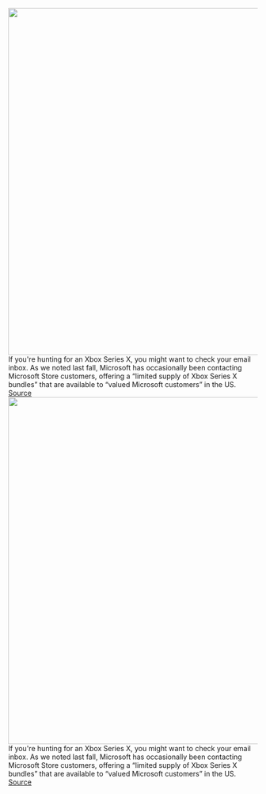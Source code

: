 <img src='https://cdn.vox-cdn.com/thumbor/S3jEythlVyqWvOntbRKlFFRpcSk=/0x0:2640x1749/1200x800/filters:focal(1109x664:1531x1086)/cdn.vox-cdn.com/uploads/chorus_image/image/70432081/twarren_xboxseriesxhandson.0.jpg' width='700px' /><br/>
If you're hunting for an Xbox Series X, you might want to check your email inbox. As we noted last fall, Microsoft has occasionally been contacting Microsoft Store customers, offering a “limited supply of Xbox Series X bundles” that are available to “valued Microsoft customers” in the US.
<a href='https://www.theverge.com/2022/1/25/22901581/xbox-series-x-bundle-email-microsoft-store'> Source <a/><img src='https://cdn.vox-cdn.com/thumbor/S3jEythlVyqWvOntbRKlFFRpcSk=/0x0:2640x1749/1200x800/filters:focal(1109x664:1531x1086)/cdn.vox-cdn.com/uploads/chorus_image/image/70432081/twarren_xboxseriesxhandson.0.jpg' width='700px' /><br/>
If you're hunting for an Xbox Series X, you might want to check your email inbox. As we noted last fall, Microsoft has occasionally been contacting Microsoft Store customers, offering a “limited supply of Xbox Series X bundles” that are available to “valued Microsoft customers” in the US.
<a href='https://www.theverge.com/2022/1/25/22901581/xbox-series-x-bundle-email-microsoft-store'> Source <a/>